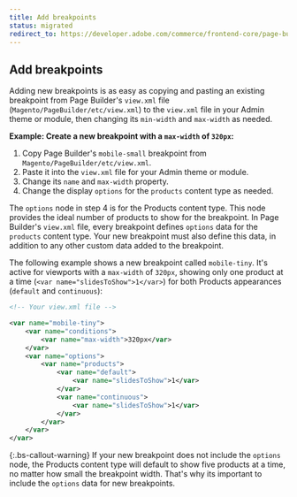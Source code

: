 ```yaml
---
title: Add breakpoints
status: migrated
redirect_to: https://developer.adobe.com/commerce/frontend-core/page-builder/viewports/add-breakpoints
---
```


## Add breakpoints

Adding new breakpoints is as easy as copying and pasting an existing breakpoint from Page Builder's `view.xml` file (`Magento/PageBuilder/etc/view.xml`) to the `view.xml` file in your Admin theme or module, then changing its `min-width` and `max-width` as needed.

**Example: Create a new breakpoint with a `max-width` of `320px`:**

1. Copy Page Builder's `mobile-small` breakpoint from `Magento/PageBuilder/etc/view.xml`.
1. Paste it into the `view.xml` file for your Admin theme or module.
1. Change its `name` and `max-width` property.
1. Change the display `options` for the `products` content type as needed.

The `options` node in step 4 is for the Products content type. This node provides the ideal number of products to show for the breakpoint. In Page Builder's `view.xml` file, every breakpoint defines `options` data for the `products` content type. Your new breakpoint must also define this data, in addition to any other custom data added to the breakpoint.

The following example shows a new breakpoint called `mobile-tiny`. It's active for viewports with a `max-width` of `320px`, showing only one product at a time (`<var name="slidesToShow">1</var>`) for both Products appearances (`default` and `continuous`):

```xml
<!-- Your view.xml file -->

<var name="mobile-tiny">
    <var name="conditions">
        <var name="max-width">320px</var>
    </var>
    <var name="options">
        <var name="products">
            <var name="default">
                <var name="slidesToShow">1</var>
            </var>
            <var name="continuous">
                <var name="slidesToShow">1</var>
            </var>
        </var>
    </var>
</var>
```

{:.bs-callout-warning}
If your new breakpoint does not include the `options` node, the Products content type will default to show five products at a time, no matter how small the breakpoint width. That's why its important to include the `options` data for new breakpoints.
